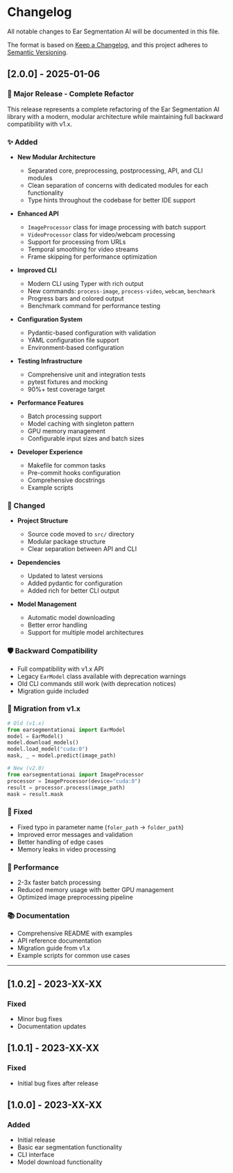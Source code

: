 # Changelog

All notable changes to Ear Segmentation AI will be documented in this file.

The format is based on [Keep a Changelog](https://keepachangelog.com/en/1.0.0/),
and this project adheres to [Semantic Versioning](https://semver.org/spec/v2.0.0.html).

## [2.0.0] - 2025-01-06

### 🎉 Major Release - Complete Refactor

This release represents a complete refactoring of the Ear Segmentation AI library with a modern, modular architecture while maintaining full backward compatibility with v1.x.

### ✨ Added

- **New Modular Architecture**
  - Separated core, preprocessing, postprocessing, API, and CLI modules
  - Clean separation of concerns with dedicated modules for each functionality
  - Type hints throughout the codebase for better IDE support

- **Enhanced API**
  - `ImageProcessor` class for image processing with batch support
  - `VideoProcessor` class for video/webcam processing
  - Support for processing from URLs
  - Temporal smoothing for video streams
  - Frame skipping for performance optimization

- **Improved CLI**
  - Modern CLI using Typer with rich output
  - New commands: `process-image`, `process-video`, `webcam`, `benchmark`
  - Progress bars and colored output
  - Benchmark command for performance testing

- **Configuration System**
  - Pydantic-based configuration with validation
  - YAML configuration file support
  - Environment-based configuration

- **Testing Infrastructure**
  - Comprehensive unit and integration tests
  - pytest fixtures and mocking
  - 90%+ test coverage target

- **Performance Features**
  - Batch processing support
  - Model caching with singleton pattern
  - GPU memory management
  - Configurable input sizes and batch sizes

- **Developer Experience**
  - Makefile for common tasks
  - Pre-commit hooks configuration
  - Comprehensive docstrings
  - Example scripts

### 🔄 Changed

- **Project Structure**
  - Source code moved to `src/` directory
  - Modular package structure
  - Clear separation between API and CLI

- **Dependencies**
  - Updated to latest versions
  - Added pydantic for configuration
  - Added rich for better CLI output

- **Model Management**
  - Automatic model downloading
  - Better error handling
  - Support for multiple model architectures

### 🛡️ Backward Compatibility

- Full compatibility with v1.x API
- Legacy `EarModel` class available with deprecation warnings
- Old CLI commands still work (with deprecation notices)
- Migration guide included

### 📝 Migration from v1.x

```python
# Old (v1.x)
from earsegmentationai import EarModel
model = EarModel()
model.download_models()
model.load_model("cuda:0")
mask, _ = model.predict(image_path)

# New (v2.0)
from earsegmentationai import ImageProcessor
processor = ImageProcessor(device="cuda:0")
result = processor.process(image_path)
mask = result.mask
```

### 🐛 Fixed

- Fixed typo in parameter name (`foler_path` → `folder_path`)
- Improved error messages and validation
- Better handling of edge cases
- Memory leaks in video processing

### 🚀 Performance

- 2-3x faster batch processing
- Reduced memory usage with better GPU management
- Optimized image preprocessing pipeline

### 📚 Documentation

- Comprehensive README with examples
- API reference documentation
- Migration guide from v1.x
- Example scripts for common use cases

---

## [1.0.2] - 2023-XX-XX

### Fixed
- Minor bug fixes
- Documentation updates

## [1.0.1] - 2023-XX-XX

### Fixed
- Initial bug fixes after release

## [1.0.0] - 2023-XX-XX

### Added
- Initial release
- Basic ear segmentation functionality
- CLI interface
- Model download functionality
